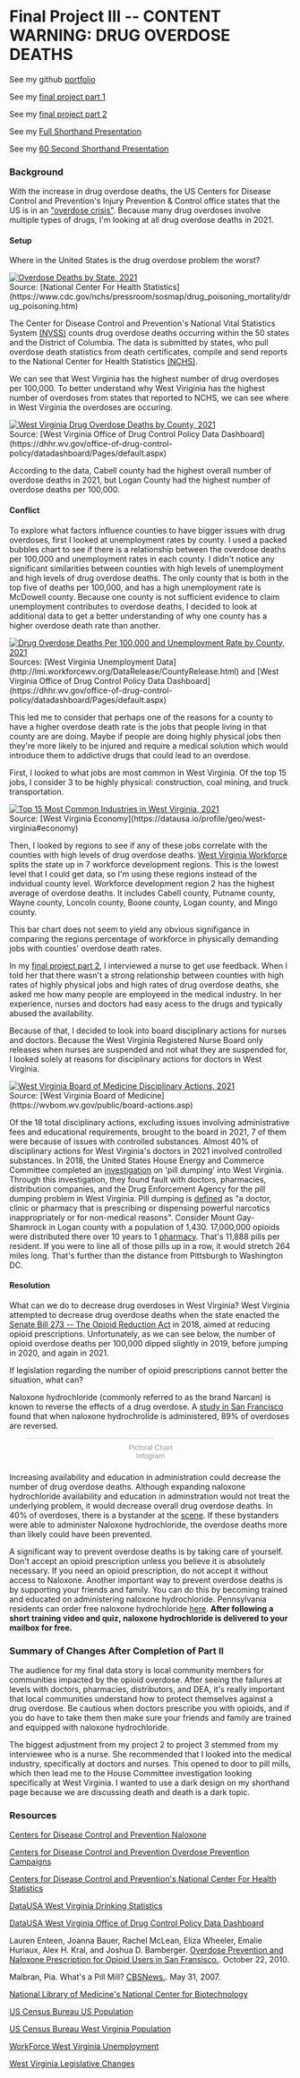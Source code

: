 # Final Project III -- CONTENT WARNING: DRUG OVERDOSE DEATHS

See my github [portfolio](https://fairfieldhannah.github.io/portfolio)

See my [final project part 1](https://fairfieldhannah.github.io/portfolio/finalproject1.html)

See my [final project part 2](https://fairfieldhannah.github.io/portfolio/finalproject2.html)

See my [Full Shorthand Presentation](https://preview.shorthand.com/62iYcOHEFVMs0YGy)

See my [60 Second Shorthand Presentation]()

### Background

With the increase in drug overdose deaths, the US Centers for Disease Control and Prevention's Injury Prevention & Control office states that the US is in an ["overdose crisis"](https://www.cdc.gov/drugoverdose/featured-topics/overdose-prevention-campaigns.html). Because many drug overdoses involve multiple types of drugs, I'm looking at all drug overdose deaths in 2021. 

#### **Setup** 

Where in the United States is the drug overdose problem the worst?
<div class='tableauPlaceholder' id='viz1669868535912' style='position: relative'><noscript><a href='#'><img alt='Overdose Deaths by State, 2021 ' src='https:&#47;&#47;public.tableau.com&#47;static&#47;images&#47;Bo&#47;Book1_16698668356120&#47;Sheet1&#47;1_rss.png' style='border: none' /></a></noscript><object class='tableauViz'  style='display:none;'><param name='host_url' value='https%3A%2F%2Fpublic.tableau.com%2F' /> <param name='embed_code_version' value='3' /> <param name='site_root' value='' /><param name='name' value='Book1_16698668356120&#47;Sheet1' /><param name='tabs' value='no' /><param name='toolbar' value='yes' /><param name='static_image' value='https:&#47;&#47;public.tableau.com&#47;static&#47;images&#47;Bo&#47;Book1_16698668356120&#47;Sheet1&#47;1.png' /> <param name='animate_transition' value='yes' /><param name='display_static_image' value='yes' /><param name='display_spinner' value='yes' /><param name='display_overlay' value='yes' /><param name='display_count' value='yes' /><param name='language' value='en-US' /><param name='filter' value='publish=yes' /></object></div>
<script type='text/javascript'>
  var divElement = document.getElementById('viz1669868535912');
  var vizElement = divElement.getElementsByTagName('object')[0];
  vizElement.style.width='100%';vizElement.style.height=(divElement.offsetWidth*0.75)+'px';
  var scriptElement = document.createElement('script');
  scriptElement.src = 'https://public.tableau.com/javascripts/api/viz_v1.js';
  vizElement.parentNode.insertBefore(scriptElement, vizElement);
</script>
Source: [National Center For Health Statistics](https://www.cdc.gov/nchs/pressroom/sosmap/drug_poisoning_mortality/drug_poisoning.htm)

The Center for Disease Control and Prevention's National Vital Statistics System [(NVSS)](https://www.cdc.gov/nchs/nvss/vsrr/drug-overdose-data.htm) counts drug overdose deaths occurring within the 50 states and the District of Columbia. The data is submitted by states, who pull overdose death statistics from death certificates, compile and send reports to the National Center for Health Statistics [(NCHS)](https://www.cdc.gov/nchs/pressroom/sosmap/drug_poisoning_mortality/drug_poisoning.htm). 

We can see that West Virginia has the highest number of drug overdoses per 100,000. To better understand why West Viriginia has the highest number of overdoses from states that reported to NCHS, we can see where in West Virginia the overdoses are occuring.

<div class='tableauPlaceholder' id='viz1669776273811' style='position: relative'><noscript><a href='#'><img alt='West Virginia Drug Overdose Deaths by County, 2021 ' src='https:&#47;&#47;public.tableau.com&#47;static&#47;images&#47;Bo&#47;Book7_16697762671020&#47;Sheet1&#47;1_rss.png' style='border: none' /></a></noscript><object class='tableauViz'  style='display:none;'><param name='host_url' value='https%3A%2F%2Fpublic.tableau.com%2F' /> <param name='embed_code_version' value='3' /> <param name='site_root' value='' /><param name='name' value='Book7_16697762671020&#47;Sheet1' /><param name='tabs' value='no' /><param name='toolbar' value='yes' /><param name='static_image' value='https:&#47;&#47;public.tableau.com&#47;static&#47;images&#47;Bo&#47;Book7_16697762671020&#47;Sheet1&#47;1.png' /> <param name='animate_transition' value='yes' /><param name='display_static_image' value='yes' /><param name='display_spinner' value='yes' /><param name='display_overlay' value='yes' /><param name='display_count' value='yes' /><param name='language' value='en-US' /><param name='filter' value='publish=yes' /></object></div>
<script type='text/javascript'>
  var divElement = document.getElementById('viz1669776273811');
  var vizElement = divElement.getElementsByTagName('object')[0];
  vizElement.style.width='100%';vizElement.style.height=(divElement.offsetWidth*0.75)+'px';
  var scriptElement = document.createElement('script');
  scriptElement.src = 'https://public.tableau.com/javascripts/api/viz_v1.js';
  vizElement.parentNode.insertBefore(scriptElement, vizElement);
</script>
Source: [West Virginia Office of Drug Control Policy Data Dashboard](https://dhhr.wv.gov/office-of-drug-control-policy/datadashboard/Pages/default.aspx)

According to the data, Cabell county had the highest overall number of overdose deaths in 2021, but Logan County had the highest number of overdose deaths per 100,000. 

#### **Conflict** 

To explore what factors influence counties to have bigger issues with drug overdoses, first I looked at unemployment rates by county. I used a packed bubbles chart to see if there is a relationship between the overdose deaths per 100,000 and unemployment rates in each county. I didn't notice any significant similarities between counties with high levels of unemployment and high levels of drug overdose deaths. The only county that is both in the top five of deaths per 100,000, and has a high unemployment rate is McDowell county. Because one county is not sufficient evidence to claim unemployment contributes to overdose deaths, I decided to look at additional data to get a better understanding of why one county has a higher overdose death rate than another.
<div class='tableauPlaceholder' id='viz1669834857191' style='position: relative'><noscript><a href='#'><img alt='Drug Overdose Deaths Per 100,000 and Unemployment Rate by County, 2021 ' src='https:&#47;&#47;public.tableau.com&#47;static&#47;images&#47;Bo&#47;Book11_16698348468280&#47;Sheet2&#47;1_rss.png' style='border: none' /></a></noscript><object class='tableauViz'  style='display:none;'><param name='host_url' value='https%3A%2F%2Fpublic.tableau.com%2F' /> <param name='embed_code_version' value='3' /> <param name='site_root' value='' /><param name='name' value='Book11_16698348468280&#47;Sheet2' /><param name='tabs' value='no' /><param name='toolbar' value='yes' /><param name='static_image' value='https:&#47;&#47;public.tableau.com&#47;static&#47;images&#47;Bo&#47;Book11_16698348468280&#47;Sheet2&#47;1.png' /> <param name='animate_transition' value='yes' /><param name='display_static_image' value='yes' /><param name='display_spinner' value='yes' /><param name='display_overlay' value='yes' /><param name='display_count' value='yes' /><param name='language' value='en-US' /><param name='filter' value='publish=yes' /></object></div>
<script type='text/javascript'>
  var divElement = document.getElementById('viz1669834857191');
  var vizElement = divElement.getElementsByTagName('object')[0];
  vizElement.style.width='100%';vizElement.style.height=(divElement.offsetWidth*0.75)+'px';
  var scriptElement = document.createElement('script');
  scriptElement.src = 'https://public.tableau.com/javascripts/api/viz_v1.js';
  vizElement.parentNode.insertBefore(scriptElement, vizElement);
</script>
Sources: [West Virginia Unemployment Data](http://lmi.workforcewv.org/DataRelease/CountyRelease.html) and [West Virginia Office of Drug Control Policy Data Dashboard](https://dhhr.wv.gov/office-of-drug-control-policy/datadashboard/Pages/default.aspx)

This led me to consider that perhaps one of the reasons for a county to have a higher overdose death rate is the jobs that people living in that county are are doing. Maybe if people are doing highly physical jobs then they're more likely to be injured and require a medical solution which would introduce them to addictive drugs that could lead to an overdose. 

First, I looked to what jobs are most common in West Virginia. Of the top 15 jobs, I consider 3 to be highly physical: construction, coal mining, and truck transportation. 
<div class='tableauPlaceholder' id='viz1669833484174' style='position: relative'><noscript><a href='#'><img alt='Top 15 Most Common Industries in West Virginia, 2021 ' src='https:&#47;&#47;public.tableau.com&#47;static&#47;images&#47;Bo&#47;Book9_16698334389830&#47;Sheet1&#47;1_rss.png' style='border: none' /></a></noscript><object class='tableauViz'  style='display:none;'><param name='host_url' value='https%3A%2F%2Fpublic.tableau.com%2F' /> <param name='embed_code_version' value='3' /> <param name='site_root' value='' /><param name='name' value='Book9_16698334389830&#47;Sheet1' /><param name='tabs' value='no' /><param name='toolbar' value='yes' /><param name='static_image' value='https:&#47;&#47;public.tableau.com&#47;static&#47;images&#47;Bo&#47;Book9_16698334389830&#47;Sheet1&#47;1.png' /> <param name='animate_transition' value='yes' /><param name='display_static_image' value='yes' /><param name='display_spinner' value='yes' /><param name='display_overlay' value='yes' /><param name='display_count' value='yes' /><param name='language' value='en-US' /><param name='filter' value='publish=yes' /></object></div>
<script type='text/javascript'>
  var divElement = document.getElementById('viz1669833484174');
  var vizElement = divElement.getElementsByTagName('object')[0];
  vizElement.style.width='100%';vizElement.style.height=(divElement.offsetWidth*0.75)+'px';
  var scriptElement = document.createElement('script');
  scriptElement.src = 'https://public.tableau.com/javascripts/api/viz_v1.js';
  vizElement.parentNode.insertBefore(scriptElement, vizElement);
</script>
Source: [West Virginia Economy](https://datausa.io/profile/geo/west-virginia#economy)

Then, I looked by regions to see if any of these jobs correlate with the counties with high levels of drug overdose deaths. [West Virginia Workforce](http://lmi.workforcewv.org/Maps/GeographicalAreas.html) splits the state up in 7 workforce development regions. This is the lowest level that I could get data, so I'm using these regions instead of the indvidual county level. Workforce development region 2 has the highest average of overdose deaths. It includes Cabell county, Putname county, Wayne county, Loncoln county, Boone county, Logan county, and Mingo county.

<div class="flourish-embed flourish-chart" data-src="visualisation/12013396">
  <script src="https://public.flourish.studio/resources/embed.js">
  </script>
</div>

This bar chart does not seem to yield any obvious signifigance in comparing the regions percentage of workforce in physically demanding jobs with counties' overdose death rates. 

In my [final project part 2](https://fairfieldhannah.github.io/portfolio/finalproject2.html), I interviewed a nurse to get use feedback. When I told her that there wasn't a strong relationship between counties with high rates of highly physical jobs and high rates of drug overdose deaths, she asked me how many people are employeed in the medical industry. In her experience, nurses and doctors had easy acess to the drugs and typically abused the availability. 

Because of that, I decided to look into board disciplinary actions for nurses and doctors. Because the West Virginia Registered Nurse Board only releases when nurses are suspended and not what they are suspended for, I looked solely at reasons for disciplinary actions for doctors in West Virginia. 

<div class='tableauPlaceholder' id='viz1670115465514' style='position: relative'><noscript><a href='#'><img alt='West Virginia Board of Medicine Disciplinary Actions, 2021 ' src='https:&#47;&#47;public.tableau.com&#47;static&#47;images&#47;Bo&#47;Book13_16701153397020&#47;Sheet1&#47;1_rss.png' style='border: none' /></a></noscript><object class='tableauViz'  style='display:none;'><param name='host_url' value='https%3A%2F%2Fpublic.tableau.com%2F' /> <param name='embed_code_version' value='3' /> <param name='site_root' value='' /><param name='name' value='Book13_16701153397020&#47;Sheet1' /><param name='tabs' value='no' /><param name='toolbar' value='yes' /><param name='static_image' value='https:&#47;&#47;public.tableau.com&#47;static&#47;images&#47;Bo&#47;Book13_16701153397020&#47;Sheet1&#47;1.png' /> <param name='animate_transition' value='yes' /><param name='display_static_image' value='yes' /><param name='display_spinner' value='yes' /><param name='display_overlay' value='yes' /><param name='display_count' value='yes' /><param name='language' value='en-US' /><param name='filter' value='publish=yes' /></object></div>
<script type='text/javascript'>
  var divElement = document.getElementById('viz1670115465514');
  var vizElement = divElement.getElementsByTagName('object')[0];
  vizElement.style.width='100%';vizElement.style.height=(divElement.offsetWidth*0.75)+'px';
  var scriptElement = document.createElement('script');
  scriptElement.src = 'https://public.tableau.com/javascripts/api/viz_v1.js';
  vizElement.parentNode.insertBefore(scriptElement, vizElement);
</script>
Source: [West Virginia Board of Medicine](https://wvbom.wv.gov/public/board-actions.asp)

Of the 18 total disciplinary actions, excluding issues involving administrative fees and educational requirements, brought to the board in 2021, 7 of them were because of issues with controlled substances. Almost 40% of disciplinary actions for West Virginia's doctors in 2021 involved controlled substances. In 2018, the United States House Energy and Commerce Committee completed an [investigation](https://republicans-energycommerce.house.gov/opioids-pilldumping/) on 'pill dumping' into West Virginia. Through this investigation, they found fault with doctors, pharmacies, distribution companies, and the Drug Enforcement Agency for the pill dumping problem in West Virginia. Pill dumping is [defined](https://www.cbsnews.com/news/whats-a-pill-mill/) as "a doctor, clinic or pharmacy that is prescribing or dispensing powerful narcotics inappropriately or for non-medical reasons". Consider Mount Gay-Shamrock in Logan county with a population of 1,430. 17,000,000 opioids were distributed there over 10 years to 1 [pharmacy](https://republicans-energycommerce.house.gov/opioids-pilldumping/). That's 11,888 pills per resident. If you were to line all of those pills up in a row, it would stretch 264 miles long. That's further than the distance from Pittsburgh to Washington DC. 


#### **Resolution** 

What can we do to decrease drug overdoses in West Virginia?
West Virginia attempted to decrease drug overdose deaths when the state enacted the [Senate Bill 273 -- The Opioid Reduction Act](https://wvbom.wv.gov/LegislativeChangesAffectOpioid.asp)  in 2018, aimed at reducing opioid prescriptions. Unfortunately, as we can see below, the number of opioid overdose deaths per 100,000 dipped slightly in 2019, before jumping in 2020, and again in 2021. 

<div class="flourish-embed flourish-chart" data-src="visualisation/12013640">
  <script src="https://public.flourish.studio/resources/embed.js">
  </script>
</div>

If legislation regarding the number of opioid prescriptions cannot better the situation, what can?

Naloxone hydrochloride (commonly referred to as the brand Narcan) is known to reverse the effects of a drug overdose. A [study in San Francisco](https://www.ncbi.nlm.nih.gov/pmc/articles/PMC3005091/) found that when naloxone hydrochrolide is administered, 89% of overdoses are reversed. 

<div class="infogram-embed" data-id="9546f619-5bd4-4884-99bc-5b8ae1c8ff3f" data-type="interactive" data-title="Pictoral Chart"></div><script>!function(e,i,n,s){var t="InfogramEmbeds",d=e.getElementsByTagName("script")[0];if(window[t]&&window[t].initialized)window[t].process&&window[t].process();else if(!e.getElementById(n)){var o=e.createElement("script");o.async=1,o.id=n,o.src="https://e.infogram.com/js/dist/embed-loader-min.js",d.parentNode.insertBefore(o,d)}}(document,0,"infogram-async");</script><div style="padding:8px 0;font-family:Arial!important;font-size:13px!important;line-height:15px!important;text-align:center;border-top:1px solid #dadada;margin:0 30px"><a href="https://infogram.com/9546f619-5bd4-4884-99bc-5b8ae1c8ff3f" style="color:#989898!important;text-decoration:none!important;" target="_blank">Pictoral Chart</a><br><a href="https://infogram.com" style="color:#989898!important;text-decoration:none!important;" target="_blank" rel="nofollow">Infogram</a></div>


Increasing availability and education in administration could decrease the number of drug overdose deaths. Although expanding naloxone hydrochloride availability and education in adminstration would not treat the underlying problem, it would decrease overall drug overdose deaths. In 40% of overdoses, there is a bystander at the [scene](https://www.cdc.gov/stopoverdose/naloxone/index.html). If these bystanders were able to administer Naloxone hydrochloride, the overdose deaths more than likely could have been prevented.

A significant way to prevent overdose deaths is by taking care of yourself. Don't accept an opioid prescription unless you believe it is absolutely necessary. If you need an opioid prescription, do not accept it without access to Naloxone. Another important way to prevent overdose deaths is by supporting your friends and family. You can do this by becoming trained and educated on administering naloxone hydrochloride. Pennsylvania residents can order free naloxone hydrochloride [here](https://nextdistro.org/pachoice). **After following a short training video and quiz, naloxone hydrochloride is delivered to your mailbox for free.** 


### Summary of Changes After Completion of Part II
The audience for my final data story is local community members for communities impacted by the opioid overdose. After seeing the failures at levels with doctors, pharmacies, distributors, and DEA, it's really important that local communities understand how to protect themselves against a drug overdose. Be cautious when doctors prescribe you with opioids, and if you do have to take them then make sure your friends and family are trained and equipped with naloxone hydrochloride. 

The biggest adjustment from my project 2 to project 3 stemmed from my interviewee who is a nurse. She recommended that I looked into the medical industry, specifically at doctors and nurses. This opened to door to pill mills, which then lead me to the House Committee investigation looking specifically at West Virginia. I wanted to use a dark design on my shorthand page because we are discussing death and death is a dark topic.  

### Resources
[Centers for Disease Control and Prevention Naloxone](https://www.cdc.gov/stopoverdose/naloxone/index.html)

[Centers for Disease Control and Prevention Overdose Prevention Campaigns](https://www.cdc.gov/drugoverdose/featured-topics/overdose-prevention-campaigns.html)

[Centers for Disease Control and Prevention's National Center For Health Statistics](https://www.cdc.gov/nchs/pressroom/sosmap/drug_poisoning_mortality/drug_poisoning.htm)

[DataUSA West Virginia Drinking Statistics](https://datausa.io/profile/geo/west-virginia#economy)

[DataUSA West Virginia Office of Drug Control Policy Data Dashboard](https://dhhr.wv.gov/office-of-drug-control-policy/datadashboard/Pages/default.aspx)

Lauren Enteen, Joanna Bauer, Rachel McLean, Eliza Wheeler, Emalie Huriaux, Alex H. Kral, and Joshua D. Bamberger. [Overdose Prevention and Naloxone Prescription for Opioid Users in San Fransisco.](https://www.ncbi.nlm.nih.gov/pmc/articles/PMC3005091/).  October 22, 2010. 

Malbran, Pia. What's a Pill Mill? [CBSNews.](https://www.cbsnews.com/news/whats-a-pill-mill/). May 31, 2007.

[National Library of Medicine's National Center for Biotechnology](https://www.ncbi.nlm.nih.gov/pmc/articles/PMC3005091/)

[US Census Bureau US Population](https://www.census.gov/quickfacts/fact/map)

[US Census Bureau West Virginia Population](https://www.census.gov/quickfacts/fact/map/WV,CA/POP645220) 

[WorkForce West Virginia Unemployment](http://lmi.workforcewv.org/DataRelease/CountyRelease.html)

[West Virginia Legislative Changes](https://wvbom.wv.gov/LegislativeChangesAffectOpioid.asp)
